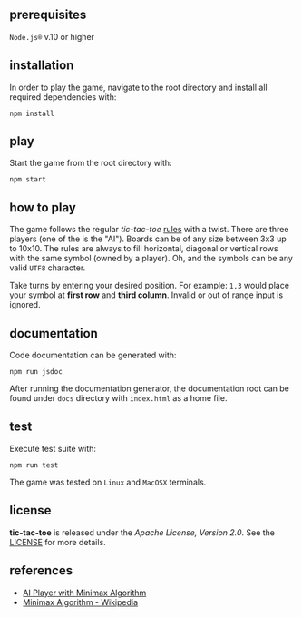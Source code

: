 ## prerequisites


`Node.js®` v.10 or higher

## installation

In order to play the game, navigate to the root directory and install all
required dependencies with:

`npm install`


## play

Start the game from the root directory with:

`npm start`


## how to play

The game follows the regular _tic-tac-toe_
[rules](https://en.wikipedia.org/wiki/Tic-tac-toe) with a twist. There are
three players (one of the is the "AI"). Boards can be of any size between 3x3
up to 10x10. The rules are always to fill horizontal, diagonal or vertical rows
with the same symbol (owned by a player). Oh, and the symbols can be any valid
`UTF8` character.

Take turns by entering your desired position. For example: `1,3` would place
your symbol at __first row__ and __third column__. Invalid or out of range
input is ignored.


## documentation

Code documentation can be generated with:

`npm run jsdoc`

After running the documentation generator, the documentation root can be found
under `docs` directory with `index.html` as a home file.


## test

Execute test suite with:

`npm run test`

The game was tested on `Linux` and `MacOSX` terminals.

## license

**tic-tac-toe** is released under the _Apache License, Version 2.0_. See the
[LICENSE](./LICENSE) for more details.


## references

* [AI Player with Minimax Algorithm](https://medium.com/@alialaa/tic-tac-toe-with-javascript-es2015-ai-player-with-minimax-algorithm-59f069f46efa)
* [Minimax Algorithm - Wikipedia](https://en.wikipedia.org/wiki/Minimax)
